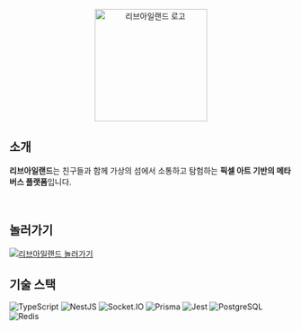 <p align="center">
  <a href="http://livisland.com" target="blank"><img src="https://cdn.metamorn.com/logo/logo-title.png" width="200" alt="리브아일랜드 로고" /></a>
</p>

## 소개
**리브아일랜드**는 친구들과 함께 가상의 섬에서 소통하고 탐험하는 **픽셀 아트 기반의 메타버스 플랫폼**입니다.  

<br />

## 놀러가기
<a href="https://livisland.com" target="_blank">
  <img src="https://img.shields.io/badge/🎮_리브아일랜드_놀러가기-00e676?style=for-the-badge" alt="리브아일랜드 놀러가기" />
</a>

<br />

## 기술 스택

![TypeScript](https://img.shields.io/badge/TypeScript-3178C6?style=for-the-badge&logo=typescript&logoColor=white)
![NestJS](https://img.shields.io/badge/NestJS-131010?style=for-the-badge&logo=nestjs&logoColor=E0234E)
![Socket.IO](https://img.shields.io/badge/Socket.IO-010101?style=for-the-badge&logo=socket.io&logoColor=white)
![Prisma](https://img.shields.io/badge/Prisma-2D3748?style=for-the-badge&logo=prisma&logoColor=white)
![Jest](https://img.shields.io/badge/Jest-C21325?style=for-the-badge&logo=jest&logoColor=white)
![PostgreSQL](https://img.shields.io/badge/PostgreSQL-4169E1?style=for-the-badge&logo=postgresql&logoColor=white)
![Redis](https://img.shields.io/badge/Redis-DC382D?style=for-the-badge&logo=redis&logoColor=white)
